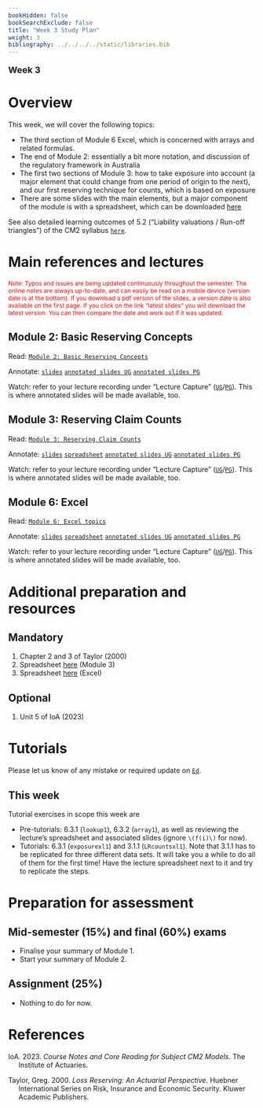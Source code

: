 ```yaml
---
bookHidden: false
bookSearchExclude: false
title: "Week 3 Study Plan"
weight: 3
bibliography: ../../../../static/libraries.bib
---
```


<p style="font-size:18px;font-weight:bold;">
Week 3
</p>

# Overview

This week, we will cover the following topics:

- The third section of Module 6 Excel, which is concerned with arrays and related formulas.
- The end of Module 2: essentially a bit more notation, and discussion of the regulatory framework in Australia
- The first two sections of Module 3: how to take exposure into account (a major element that could change from one period of origin to the next), and our first reserving technique for counts, which is based on exposure
- There are some slides with the main elements, but a major component of the module is with a spreadsheet, which can be downloaded [here](https://canvas.lms.unimelb.edu.au/courses/220261/modules/items/5987604)

<!-- Here is the end of week 2 video, which introduces week 3: -->
<!--  -->
<!-- <iframe height="420" width="640" allowfullscreen frameborder=0 src="https://echo360.net.au/media/5788e954-d697-4105-923f-33a8c74e5ae3/public?autoplay=false&automute=false"></iframe> -->
<!--  -->
<!-- <p style="font-size:10px;color: rgb(252, 156, 249);"> If you wish to watch the embedded videos from Lecture Capture, you need to have logged in and <a href="https://canvas.lms.unimelb.edu.au/courses/150864/external_tools/701">entered Lecture Capture</a> via Canvas once for each session. This is to restrict access to students enrolled at the University of Melbourne only. </p> -->

See also detailed learning outcomes of 5.2 (“Liability valuations / Run-off triangles”) of the CM2 syllabus [`here`](../../0-subject-guide/SILO).

# Main references and lectures

<p style="font-size:12px;color: rgb(255, 0, 0);">
Note: Typos and issues are being updated continuously throughout the semester. The online notes are always up-to-date, and can easily be read on a mobile device (version date is at the bottom). If you download a pdf version of the slides, a version date is also available on the first page. If you click on the link “latest slides” you will download the latest version. You can then compare the date and work out if it was updated.
</p>

## Module 2: Basic Reserving Concepts

Read: [`Module 2: Basic Reserving Concepts`](../../2-reserving/m2-basic-reserving-concepts/)

Annotate: [`slides`](../../../output/24-Top-M2-lec.pdf)
[`annotated slides UG`](https://canvas.lms.unimelb.edu.au/courses/183926/modules) [`annotated slides PG`](https://canvas.lms.unimelb.edu.au/courses/181779/modules)

Watch: refer to your lecture recording under “Lecture Capture” ([`UG`](https://canvas.lms.unimelb.edu.au/courses/183926/external_tools/701)/[`PG`](https://canvas.lms.unimelb.edu.au/courses/181779/external_tools/701)). This is where annotated slides will be made available, too.

## Module 3: Reserving Claim Counts

Read: [`Module 3: Reserving Claim Counts`](../../2-reserving/m3-reserving-claim-counts/)

Annotate: [`slides`](../../../output/24-Top-M3-lec.pdf) [`spreadsheet`](https://canvas.lms.unimelb.edu.au/courses/220261/modules/items/5987604) [`annotated slides UG`](https://canvas.lms.unimelb.edu.au/courses/183926/modules) [`annotated slides PG`](https://canvas.lms.unimelb.edu.au/courses/181779/modules)

Watch: refer to your lecture recording under “Lecture Capture” ([`UG`](https://canvas.lms.unimelb.edu.au/courses/183926/external_tools/701)/[`PG`](https://canvas.lms.unimelb.edu.au/courses/181779/external_tools/701)). This is where annotated slides will be made available, too.

## Module 6: Excel

Read: [`Module 6: Excel topics`](../../3-excel/m6-excel)

Annotate: [`slides`](../../../output/24-Top-M6-lec.pdf) [`spreadsheet`](https://canvas.lms.unimelb.edu.au/courses/220261/modules/items/5986993)
[`annotated slides UG`](https://canvas.lms.unimelb.edu.au/courses/183926/modules) [`annotated slides PG`](https://canvas.lms.unimelb.edu.au/courses/181779/modules)

Watch: refer to your lecture recording under “Lecture Capture” ([`UG`](https://canvas.lms.unimelb.edu.au/courses/183926/external_tools/701)/[`PG`](https://canvas.lms.unimelb.edu.au/courses/181779/external_tools/701)). This is where annotated slides will be made available, too.

# Additional preparation and resources

## Mandatory

1.  Chapter 2 and 3 of Taylor (2000)
2.  Spreadsheet [here](https://canvas.lms.unimelb.edu.au/courses/220261/modules/items/5987604) (Module 3)
3.  Spreadsheet [here](https://canvas.lms.unimelb.edu.au/courses/220261/modules/items/5986993) (Excel)

## Optional

1.  Unit 5 of IoA (2023)

# Tutorials

Please let us know of any mistake or required update on [`Ed`](https://canvas.lms.unimelb.edu.au/courses/220261/external_tools/5837?display=borderless).

<!-- ## Pre-Tutorial work -->
<!-- Please study those questions **before** the tutorial. -->
<!-- Pre-Tutorial exercises are available in the [``Pre-Tutorial book``](https://canvas.lms.unimelb.edu.au/courses/173733/modules/items/4464391), which already includes solutions. It is recommended to attempt the questions *before* looking at the solutions -->
<!-- ## Tutorial materials -->
<!-- Some questions have been especially selected for the tutorials. Students should review The [``Tutorial book``]() includes all questions for the whole semester already, but solutions will only be added sequentially at the end of each week, as we work our way through the set. -->
<!-- Note that solutions will be gradually added to that same document. Hence it is not recommended to print it, as it will regularly change (typos will also dynamically be corrected). -->

## This week

Tutorial exercises in scope this week are

- Pre-tutorials: 6.3.1 (`lookup1`), 6.3.2 (`array1`), as well as reviewing the lecture’s spreadsheet and associated slides (ignore `\(f(i)\)` for now).
- Tutorials: 6.3.1 (`exposurexl1`) and 3.1.1 (`LRcountsxl1`). Note that 3.1.1 has to be replicated for three different data sets. It will take you a while to do all of them for the first time! Have the lecture spreadsheet next to it and try to replicate the steps.

<!-- A recording will be made available at the end of the week. -->
<!-- Here is the recording available for Week 3 from William: -->
<!--  -->
<!-- <iframe height="420" width="640" allowfullscreen frameborder=0 src="https://echo360.net.au/media/71c0b08b-80da-4777-b6d7-b8e2af0b4c26/public?autoplay=false&automute=false"></iframe> -->
<!--  -->
<!-- Here is the recording available for Week 3 from Eric: -->
<!--  -->
<!-- <iframe height="420" width="640" allowfullscreen frameborder=0 src="https://echo360.net.au/media/6f1c6fc6-a83f-4700-9285-14b09a8d8918/public?autoplay=false&automute=false"></iframe> -->
<!--  -->
<!-- <p style="font-size:10px;color: rgb(252, 156, 249);"> If you wish to watch the embedded videos from Lecture Capture, you need to have logged in and <a href="https://canvas.lms.unimelb.edu.au/courses/145406/external_tools/701">entered Lecture Capture</a> via Canvas once for each session. This is to restrict access to students enrolled at the University of Melbourne only. </p> -->
<!-- ## Next week (week 4) -->
<!-- Next week, we will discuss Module 4. -->

# Preparation for assessment

## Mid-semester (15%) and final (60%) exams

<!-- install.packages("devtools") -->
<!-- devtools::install_github("hadley/emo") -->

- Finalise your summary of Module 1.
- Start your summary of Module 2.

## Assignment (25%)

- Nothing to do for now.

# References

<div id="refs" class="references csl-bib-body hanging-indent" entry-spacing="0">

<div id="ref-IoA23" class="csl-entry">

IoA. 2023. *Course Notes and Core Reading for Subject CM2 Models*. The Institute of Actuaries.

</div>

<div id="ref-Tay00" class="csl-entry">

Taylor, Greg. 2000. *Loss Reserving: An Actuarial Perspective*. Huebner International Series on Risk, Insurance and Economic Security. Kluwer Academic Publishers.

</div>

</div>
